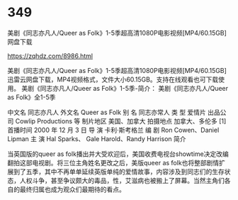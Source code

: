 # 349
美剧《同志亦凡人/Queer as Folk》1-5季超高清1080P电影视频[MP4/60.15GB]网盘下载

https://zqhdz.com/8986.html

美剧《同志亦凡人/Queer as Folk》1-5季超高清1080P电影视频[MP4/60.15GB]迅雷云网盘下载，MP4视频格式，文件大小60.15GB。支持在线观看也可下载使用。
美剧《同志亦凡人/Queer as Folk》1-5季-简介：
美剧《同志亦凡人/Queer as Folk》全1-5季

中文名
同志亦凡人
外文名
Queer as Folk
别    名
同志亦常人
类    型
爱情片
出品公司
Cowlip Productions 等
制片地区
美国、加拿大
拍摄地点
加拿大、多伦多 [1]
首播时间
2000 年 12 月 3 日
导    演
卡利·斯考格兰
编    剧
Ron Cowen、Daniel Lipman
主    演
Hal Sparks、 Gale Harold、Randy Harrison
简介

当英国版的queer as folk播出并大受欢迎后，美国收费电视台showtime决定改编翻拍这部电视剧。将三位主角姓名更改之后，美版queer as folk也将整部剧情扩展到了五季，其中不再单单延续英版单纯的爱情故事，内容涉及到同志们的生存状态，人权斗争，甚至争议颇大的毒品，性，艾滋病也被搬上了屏幕。当然主角们各自的最终归属也成为观众们最期待的看点。
